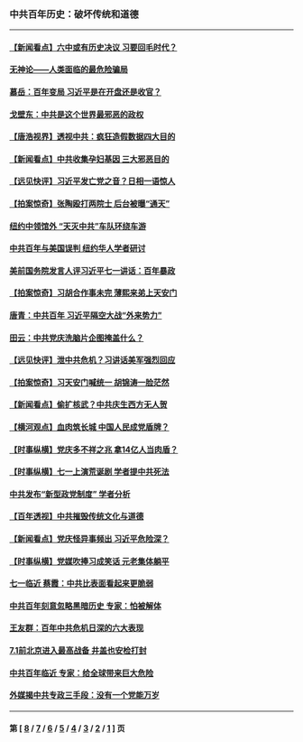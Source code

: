 ### 中共百年历史：破坏传统和道德
---
#### [【新闻看点】六中或有历史决议 习要回毛时代？](../../pages/nf1176114/n13222895.md?09300430) 
#### [无神论——人类面临的最危险骗局](../../pages/nf1176114/n13196137.md?09300430) 
#### [慕岳：百年变局 习近平是在开盘还是收官？](../../pages/nf1176114/n13206516.md?09300430) 
#### [戈壁东：中共是这个世界最邪恶的政权](../../pages/nf1176114/n13085641.md?09300430) 
#### [【唐浩视界】透视中共：疯狂造假数据四大目的](../../pages/nf1176114/n13080590.md?09300430) 
#### [【新闻看点】中共收集孕妇基因 三大邪恶目的](../../pages/nf1176114/n13077182.md?09300430) 
#### [【远见快评】习近平发亡党之音？日相一语惊人](../../pages/nf1176114/n13074809.md?09300430) 
#### [【拍案惊奇】张陶殴打两院士 后台被曝“通天”](../../pages/nf1176114/n13070496.md?09300430) 
#### [纽约中领馆外 “天灭中共”车队环绕车游](../../pages/nf1176114/n13070693.md?09300430) 
#### [中共百年与美国误判 纽约华人学者研讨](../../pages/nf1176114/n13067969.md?09300430) 
#### [美前国务院发言人评习近平七一讲话：百年暴政](../../pages/nf1176114/n13066986.md?09300430) 
#### [【拍案惊奇】习胡合作事未完 薄熙来弟上天安门](../../pages/nf1176114/n13065867.md?09300430) 
#### [唐青：中共百年 习近平隔空大战“外来势力”](../../pages/nf1176114/n13065976.md?09300430) 
#### [田云：中共党庆洗脑片企图掩盖什么？](../../pages/nf1176114/n13064395.md?09300430) 
#### [【远见快评】泄中共危机？习讲话美军强烈回应](../../pages/nf1176114/n13064269.md?09300430) 
#### [【拍案惊奇】习天安门喊统一 胡锦涛一脸茫然](../../pages/nf1176114/n13063233.md?09300430) 
#### [【新闻看点】偷扩核武？中共庆生西方无人贺](../../pages/nf1176114/n13061263.md?09300430) 
#### [【横河观点】血肉筑长城 中国人民成党盾牌？](../../pages/nf1176114/n13061779.md?09300430) 
#### [【时事纵横】党庆多不祥之兆 拿14亿人当肉盾？](../../pages/nf1176114/n13061709.md?09300430) 
#### [【时事纵横】七一上演荒诞剧 学者提中共死法](../../pages/nf1176114/n13058990.md?09300430) 
#### [中共发布“新型政党制度” 学者分析](../../pages/nf1176114/n13056354.md?09300430) 
#### [【百年透视】中共摧毁传统文化与道德](../../pages/nf1176114/n13057253.md?09300430) 
#### [【新闻看点】党庆怪异事频出 习近平危险深？](../../pages/nf1176114/n13056781.md?09300430) 
#### [【时事纵横】党媒吹捧习成笑话 元老集体躺平](../../pages/nf1176114/n13056792.md?09300430) 
#### [七一临近 蔡霞：中共比表面看起来更脆弱](../../pages/nf1176114/n13056418.md?09300430) 
#### [中共百年刻意忽略黑暗历史 专家：怕被解体](../../pages/nf1176114/n13056056.md?09300430) 
#### [王友群：百年中共危机日深的六大表现](../../pages/nf1176114/n13054263.md?09300430) 
#### [7.1前北京进入最高战备 井盖也安检打封](../../pages/nf1176114/n13053641.md?09300430) 
#### [中共百年临近 专家：给全球带来巨大危险](../../pages/nf1176114/n13053663.md?09300430) 
#### [外媒揭中共专政三手段：没有一个党能万岁](../../pages/nf1176114/n13049352.md?09300430) 

---
#### 第 [ [8](./8.md?09300430) / [7](./7.md?09300430) / [6](./6.md?09300430) / [5](./5.md?09300430) / [4](./4.md?09300430) / [3](./3.md?09300430) / [2](./2.md?09300430) / [1](./1.md?09300430) ] 页
